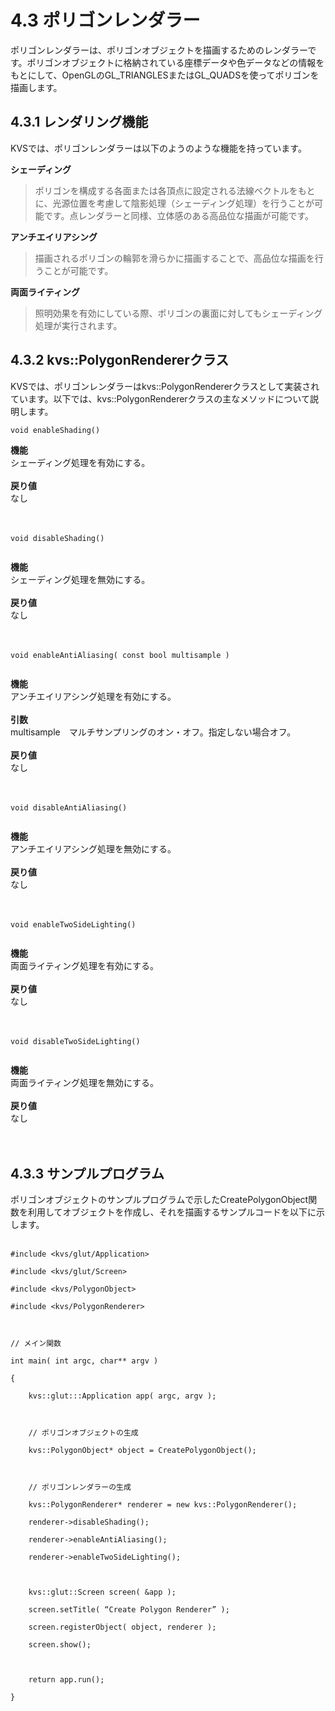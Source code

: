 # 4.3 ポリゴンレンダラー #
ポリゴンレンダラーは、ポリゴンオブジェクトを描画するためのレンダラーです。ポリゴンオブジェクトに格納されている座標データや色データなどの情報をもとにして、OpenGLのGL\_TRIANGLESまたはGL\_QUADSを使ってポリゴンを描画します。

## 4.3.1 レンダリング機能 ##
KVSでは、ポリゴンレンダラーは以下のようのような機能を持っています。

**シェーディング**
> ポリゴンを構成する各面または各頂点に設定される法線ベクトルをもとに、光源位置を考慮して陰影処理（シェーディング処理）を行うことが可能です。点レンダラーと同様、立体感のある高品位な描画が可能です。

**アンチエイリアシング**
> 描画されるポリゴンの輪郭を滑らかに描画することで、高品位な描画を行うことが可能です。

**両面ライティング**
> 照明効果を有効にしている際、ポリゴンの裏面に対してもシェーディング処理が実行されます。

## 4.3.2 kvs::PolygonRendererクラス ##
KVSでは、ポリゴンレンダラーはkvs::PolygonRendererクラスとして実装されています。以下では、kvs::PolygonRendererクラスの主なメソッドについて説明します。

```
void enableShading()
```
**機能**<br>
シェーディング処理を有効にする。<br>
<br>
<b>戻り値</b><br>
なし<br>
<br><br>

<pre><code>void disableShading()<br>
</code></pre>
<b>機能</b><br>
シェーディング処理を無効にする。<br>
<br>
<b>戻り値</b><br>
なし<br>
<br><br>

<pre><code>void enableAntiAliasing( const bool multisample )<br>
</code></pre>
<b>機能</b><br>
アンチエイリアシング処理を有効にする。<br>
<br>
<b>引数</b><br>
multisample　マルチサンプリングのオン・オフ。指定しない場合オフ。<br>
<br>
<b>戻り値</b><br>
なし<br>
<br><br>

<pre><code>void disableAntiAliasing()<br>
</code></pre>
<b>機能</b><br>
アンチエイリアシング処理を無効にする。<br>
<br>
<b>戻り値</b><br>
なし<br>
<br><br>

<pre><code>void enableTwoSideLighting()<br>
</code></pre>
<b>機能</b><br>
両面ライティング処理を有効にする。<br>
<br>
<b>戻り値</b><br>
なし<br>
<br><br>

<pre><code>void disableTwoSideLighting()<br>
</code></pre>
<b>機能</b><br>
両面ライティング処理を無効にする。<br>
<br>
<b>戻り値</b><br>
なし<br>
<br><br>

<h2>4.3.3 サンプルプログラム</h2>

ポリゴンオブジェクトのサンプルプログラムで示したCreatePolygonObject関数を利用してオブジェクトを作成し、それを描画するサンプルコードを以下に示します。<br>
<br>
<pre><code>#include &lt;kvs/glut/Application&gt;<br>
#include &lt;kvs/glut/Screen&gt;<br>
#include &lt;kvs/PolygonObject&gt;<br>
#include &lt;kvs/PolygonRenderer&gt;<br>
<br>
// メイン関数<br>
int main( int argc, char** argv )<br>
{<br>
    kvs::glut:::Application app( argc, argv );<br>
<br>
    // ポリゴンオブジェクトの生成<br>
    kvs::PolygonObject* object = CreatePolygonObject();<br>
<br>
    // ポリゴンレンダラーの生成<br>
    kvs::PolygonRenderer* renderer = new kvs::PolygonRenderer();<br>
    renderer-&gt;disableShading();<br>
    renderer-&gt;enableAntiAliasing();<br>
    renderer-&gt;enableTwoSideLighting();<br>
<br>
    kvs::glut::Screen screen( &amp;app );<br>
    screen.setTitle( “Create Polygon Renderer” );<br>
    screen.registerObject( object, renderer );<br>
    screen.show();<br>
<br>
    return app.run();<br>
}<br>
</code></pre>